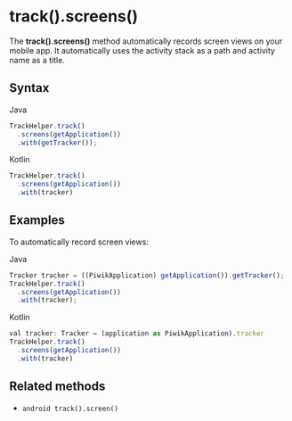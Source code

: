 # track().screens()

The **track().screens()** method automatically records screen views on
your mobile app. It automatically uses the activity stack as a path and
activity name as a title.

## Syntax

<div class="tabs">

<div class="group-tab">

Java

``` javascript
TrackHelper.track()
  .screens(getApplication())
  .with(getTracker());
```

</div>

<div class="group-tab">

Kotlin

``` javascript
TrackHelper.track()
  .screens(getApplication())
  .with(tracker)
```

</div>

</div>

## Examples

To automatically record screen views:

<div class="tabs">

<div class="group-tab">

Java

``` javascript
Tracker tracker = ((PiwikApplication) getApplication()).getTracker();
TrackHelper.track()
  .screens(getApplication())
  .with(tracker);
```

</div>

<div class="group-tab">

Kotlin

``` javascript
val tracker: Tracker = (application as PiwikApplication).tracker
TrackHelper.track()
  .screens(getApplication())
  .with(tracker)
```

</div>

</div>

## Related methods

  - `android track().screen()`
